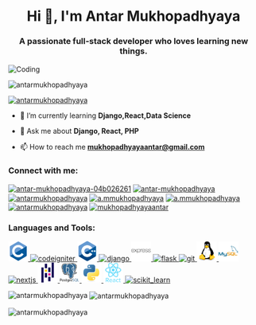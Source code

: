 <h1 align="center">Hi 👋, I'm Antar Mukhopadhyaya</h1>
<h3 align="center">A passionate full-stack developer who loves learning new things.</h3>
<img align="center" alt="Coding" width="400" src="https://cdn.dribbble.com/users/330915/screenshots/3587000/10_coding_dribbble.gif" >
<p align="left"> <img src="https://komarev.com/ghpvc/?username=antarmukhopadhyaya&label=Profile%20views&color=0e75b6&style=flat" alt="antarmukhopadhyaya" /> 

<p align="left"> <a href="https://github.com/ryo-ma/github-profile-trophy"><img src="https://github-profile-trophy.vercel.app/?username=antarmukhopadhyaya" alt="antarmukhopadhyaya" /></a> </p>

- 🌱 I’m currently learning **Django,React,Data Science**

- 💬 Ask me about **Django, React, PHP**

- 📫 How to reach me **mukhopadhyayaantar@gmail.com**

<h3 align="left">Connect with me:</h3>
<p align="left">
<a href="https://linkedin.com/in/antar-mukhopadhyaya-04b026261" target="blank"><img align="center" src="https://raw.githubusercontent.com/rahuldkjain/github-profile-readme-generator/master/src/images/icons/Social/linked-in-alt.svg" alt="antar-mukhopadhyaya-04b026261" height="30" width="40" /></a>
<a href="https://stackoverflow.com/users/antar-mukhopadhyaya" target="blank"><img align="center" src="https://raw.githubusercontent.com/rahuldkjain/github-profile-readme-generator/master/src/images/icons/Social/stack-overflow.svg" alt="antar-mukhopadhyaya" height="30" width="40" /></a>
<a href="https://kaggle.com/antarmukhopadhyaya" target="blank"><img align="center" src="https://raw.githubusercontent.com/rahuldkjain/github-profile-readme-generator/master/src/images/icons/Social/kaggle.svg" alt="antarmukhopadhyaya" height="30" width="40" /></a>
<a href="https://fb.com/a.mmukhopadhyaya" target="blank"><img align="center" src="https://raw.githubusercontent.com/rahuldkjain/github-profile-readme-generator/master/src/images/icons/Social/facebook.svg" alt="a.mmukhopadhyaya" height="30" width="40" /></a>
<a href="https://instagram.com/a.mmukhopadhyaya" target="blank"><img align="center" src="https://raw.githubusercontent.com/rahuldkjain/github-profile-readme-generator/master/src/images/icons/Social/instagram.svg" alt="a.mmukhopadhyaya" height="30" width="40" /></a>
<a href="https://codeforces.com/profile/antarmukhopadhyaya" target="blank"><img align="center" src="https://raw.githubusercontent.com/rahuldkjain/github-profile-readme-generator/master/src/images/icons/Social/codeforces.svg" alt="antarmukhopadhyaya" height="30" width="40" /></a>
<a href="https://www.leetcode.com/mukhopadhyayaantar" target="blank"><img align="center" src="https://raw.githubusercontent.com/rahuldkjain/github-profile-readme-generator/master/src/images/icons/Social/leet-code.svg" alt="mukhopadhyayaantar" height="30" width="40" /></a>
</p>

<h3 align="left">Languages and Tools:</h3>
<p align="left"> <a href="https://www.cprogramming.com/" target="_blank" rel="noreferrer"> <img src="https://raw.githubusercontent.com/devicons/devicon/master/icons/c/c-original.svg" alt="c" width="40" height="40"/> </a> <a href="https://codeigniter.com" target="_blank" rel="noreferrer"> <img src="https://cdn.worldvectorlogo.com/logos/codeigniter.svg" alt="codeigniter" width="40" height="40"/> </a> <a href="https://www.w3schools.com/cpp/" target="_blank" rel="noreferrer"> <img src="https://raw.githubusercontent.com/devicons/devicon/master/icons/cplusplus/cplusplus-original.svg" alt="cplusplus" width="40" height="40"/> </a> <a href="https://www.djangoproject.com/" target="_blank" rel="noreferrer"> <img src="https://cdn.worldvectorlogo.com/logos/django.svg" alt="django" width="40" height="40"/> </a> <a href="https://expressjs.com" target="_blank" rel="noreferrer"> <img src="https://raw.githubusercontent.com/devicons/devicon/master/icons/express/express-original-wordmark.svg" alt="express" width="40" height="40"/> </a> <a href="https://flask.palletsprojects.com/" target="_blank" rel="noreferrer"> <img src="https://www.vectorlogo.zone/logos/pocoo_flask/pocoo_flask-icon.svg" alt="flask" width="40" height="40"/> </a> <a href="https://git-scm.com/" target="_blank" rel="noreferrer"> <img src="https://www.vectorlogo.zone/logos/git-scm/git-scm-icon.svg" alt="git" width="40" height="40"/> </a> <a href="https://www.linux.org/" target="_blank" rel="noreferrer"> <img src="https://raw.githubusercontent.com/devicons/devicon/master/icons/linux/linux-original.svg" alt="linux" width="40" height="40"/> </a> <a href="https://www.mysql.com/" target="_blank" rel="noreferrer"> <img src="https://raw.githubusercontent.com/devicons/devicon/master/icons/mysql/mysql-original-wordmark.svg" alt="mysql" width="40" height="40"/> </a> <a href="https://nextjs.org/" target="_blank" rel="noreferrer"> <img src="https://cdn.worldvectorlogo.com/logos/nextjs-2.svg" alt="nextjs" width="40" height="40"/> </a> <a href="https://pandas.pydata.org/" target="_blank" rel="noreferrer"> <img src="https://raw.githubusercontent.com/devicons/devicon/2ae2a900d2f041da66e950e4d48052658d850630/icons/pandas/pandas-original.svg" alt="pandas" width="40" height="40"/> </a> <a href="https://www.postgresql.org" target="_blank" rel="noreferrer"> <img src="https://raw.githubusercontent.com/devicons/devicon/master/icons/postgresql/postgresql-original-wordmark.svg" alt="postgresql" width="40" height="40"/> </a> <a href="https://www.python.org" target="_blank" rel="noreferrer"> <img src="https://raw.githubusercontent.com/devicons/devicon/master/icons/python/python-original.svg" alt="python" width="40" height="40"/> </a> <a href="https://reactjs.org/" target="_blank" rel="noreferrer"> <img src="https://raw.githubusercontent.com/devicons/devicon/master/icons/react/react-original-wordmark.svg" alt="react" width="40" height="40"/> </a> <a href="https://scikit-learn.org/" target="_blank" rel="noreferrer"> <img src="https://upload.wikimedia.org/wikipedia/commons/0/05/Scikit_learn_logo_small.svg" alt="scikit_learn" width="40" height="40"/> </a> </p>

<p><img align="left" src="https://github-readme-stats.vercel.app/api/top-langs?username=antarmukhopadhyaya&show_icons=true&locale=en&layout=compact" alt="antarmukhopadhyaya" /></p>

<p>&nbsp;<img align="center" src="https://github-readme-stats.vercel.app/api?username=antarmukhopadhyaya&show_icons=true&locale=en" alt="antarmukhopadhyaya" /></p>

<p><img align="center" src="https://github-readme-streak-stats.herokuapp.com/?user=antarmukhopadhyaya&" alt="antarmukhopadhyaya" /></p>
